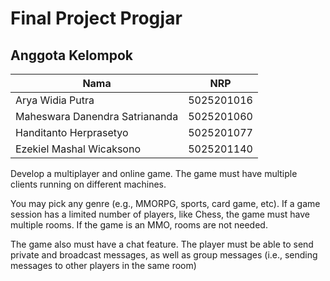 # Final Project Progjar

## Anggota Kelompok
Nama | NRP
---------- | ----------
Arya Widia Putra | 5025201016
Maheswara Danendra Satriananda | 5025201060
Handitanto Herprasetyo | 5025201077
Ezekiel Mashal Wicaksono | 5025201140

Develop a multiplayer and online game. The game must have multiple clients running on different machines.

You may pick any genre (e.g., MMORPG, sports, card game, etc). If a game session has a limited number of players, like Chess, the game must have multiple rooms. If the game is an MMO, rooms are not needed.

The game also must have a chat feature. The player must be able to send private and broadcast messages, as well as group messages (i.e., sending messages to other players in the same room)
